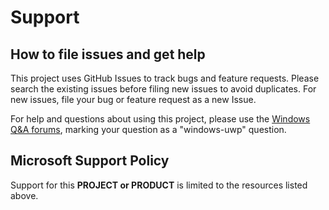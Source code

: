 # Support

## How to file issues and get help  

This project uses GitHub Issues to track bugs and feature requests. Please search the existing 
issues before filing new issues to avoid duplicates.  For new issues, file your bug or 
feature request as a new Issue.

For help and questions about using this project, please use the [Windows Q&A forums](https://docs.microsoft.com/en-us/answers/topics/46321/windows-uwp.html), marking your question as a "windows-uwp" question.

## Microsoft Support Policy  

Support for this **PROJECT or PRODUCT** is limited to the resources listed above.
